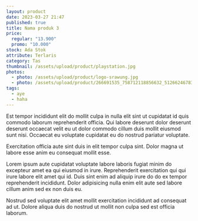 ```yaml
---
layout: product
date: 2023-03-27 21:47
published: true
title: Nama produk 3
price:
  regular: "13.900"
  promo: "10.000"
stock: Ada Stok
attribute: Terlaris
category: Tas
thumbnail: /assets/upload/product/playstation.jpg
photos:
  - photo: /assets/upload/product/logo-srawung.jpg
  - photo: /assets/upload/product/266691535_758712118856632_5126624678327158095_n.jpg
tags:
  - aye
  - haha
---
```

Est tempor incididunt elit do mollit culpa in nulla elit sint ut cupidatat id quis commodo laborum reprehenderit officia. Qui labore deserunt dolor deserunt deserunt occaecat velit eu ut dolor commodo cillum duis mollit eiusmod sunt nisi. Occaecat eu voluptate cupidatat eu do nostrud pariatur voluptate.

Exercitation officia aute sint duis in elit tempor culpa sint. Dolor magna ut labore esse anim eu consequat mollit esse.

Lorem ipsum aute cupidatat voluptate labore laboris fugiat minim do excepteur amet ea qui eiusmod in irure. Reprehenderit exercitation qui qui irure labore elit amet qui id. Duis sint enim ad aliquip irure do do ex tempor reprehenderit incididunt. Dolor adipisicing nulla enim elit aute sed labore cillum anim sed ex non duis eu.

Nostrud sed voluptate elit amet mollit exercitation incididunt ad consequat ad ut. Dolore aliqua duis do nostrud ut mollit non culpa sed est officia laborum.